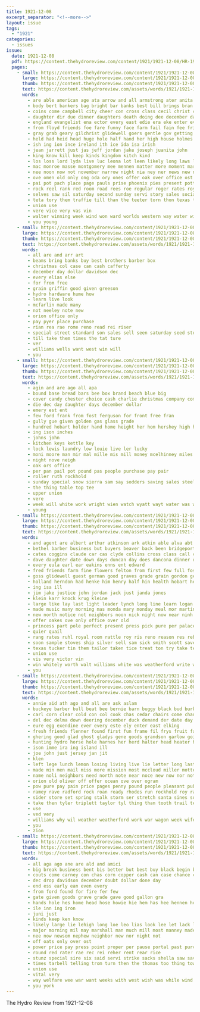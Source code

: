```yaml
---
title: 1921-12-08
excerpt_separator: "<!--more-->"
layout: issue
tags:
  - "1921"
categories:
  - issues
issue:
  date: 1921-12-08
  pdf: https://content.thehydroreview.com/content/1921/1921-12-08/HR-1921-12-08.pdf
  pages:
    - small: https://content.thehydroreview.com/content/1921/1921-12-08/small/HR-1921-12-08-01.jpg
      large: https://content.thehydroreview.com/content/1921/1921-12-08/large/HR-1921-12-08-01.jpg
      thumb: https://content.thehydroreview.com/content/1921/1921-12-08/thumbnails/HR-1921-12-08-01.jpg
      text: https://content.thehydroreview.com/assets/words/1921/1921-12-08/HR-1921-12-08-01.txt
      words:
        - are able american age ata arrow and all armstrong ater anita aid ach ane alice awa ager amer ates ago ave anna aud arkansas april africa anan angles
        - body bert bankers bag bright bar banks best bill brings bran bas been bring begun bridgeport ban bills bur baptist brother business big bank barber brush bea bee bridge buy belt ber battle better bands beach but bible bradley ben both band brecht born
        - coins come campbell city cheer con cross class cecil christ cox coffee chris close character chas collier clara chae cal cameron christian charley church christmas count cash chille came
        - daughter dir due dinner daughters death doing dee december date days dec day
        - england evangelist ena ector every east edie era eke enter everett ean elder ever est
        - from floyd friends foe fare funny face farm fail fain fee friday fine fife foote fon first fey for far free few famous felton
        - gray grab geary gilchrist glidewell goers gentle gov getting good goss gan gram gude given guy gave george
        - held had heid head huge hole half hand her high house holmes husband hennen him hope heen hin hydro how hundred has hedges hold home
        - ish ing ion ince ireland ith ice ida isa irish
        - jean jarrett just jas jeff jordan jake joseph juanita john
        - king know kill keep kinds kingdom kitch kind
        - los loss lord lyda live luc leona lot leen likely long laws let letter laverne lean large lee left look lad last laughter
        - mac monroe masse montgomery mee mennen matter more moment mar members means mers minne miles minn morning missouri mon made mutt most men march many music mans miss mary mathis marshall
        - nee noon now not november narrow night nia ney ner news new note nay nations
        - ove omen old only ong oda ory ones offer oak over office ost
        - pai pot pach place page pauls prise phoenix pies present potter peace pong pap pany pickford pope pretty pein pay poe per president plenty people pro postal pie phat powers paper part pest
        - rock reel rank red room road rees roe regular roger rates roy ready reek real rone roa river ree
        - selves saw sil saturday second sunday servi story sales socia shown sons slight seven such she sides snow sou states soon son sho sea see sally sie sup stage sith stroke seal severe side snyder state stick sun six sch service still sund session sister say schreck stewart school
        - teta tory them traffie till than the teeter torn thon texas taken tee town tha talent truly tin towns tur toward tera talk try tye ted thing touch
        - union use
        - vere vice very vas vin
        - walter winning week wind won ward worlds western way water win wie why will wars wark word was work weatherford wonder west williams william wal weeks want well wil washington with
        - you young
    - small: https://content.thehydroreview.com/content/1921/1921-12-08/small/HR-1921-12-08-02.jpg
      large: https://content.thehydroreview.com/content/1921/1921-12-08/large/HR-1921-12-08-02.jpg
      thumb: https://content.thehydroreview.com/content/1921/1921-12-08/thumbnails/HR-1921-12-08-02.jpg
      text: https://content.thehydroreview.com/assets/words/1921/1921-12-08/HR-1921-12-08-02.txt
      words:
        - all are and arr art
        - beams bring banks buy best brothers barber box
        - christmas col case can cash cafferty
        - december day dollar davidson dec
        - every elias else
        - for from free
        - grain griffin good given greeson
        - hydro hardware hume how
        - learn live look
        - mcfarlin made many
        - not neeley note new
        - orion office only
        - pay pyer place purchase
        - rian rea rae rome reno read rei riser
        - special street standard son sales sell seen saturday seed stock shae sale store scott
        - till take them times the tat ture
        - ver
        - williams wells want west win will
        - you
    - small: https://content.thehydroreview.com/content/1921/1921-12-08/small/HR-1921-12-08-03.jpg
      large: https://content.thehydroreview.com/content/1921/1921-12-08/large/HR-1921-12-08-03.jpg
      thumb: https://content.thehydroreview.com/content/1921/1921-12-08/thumbnails/HR-1921-12-08-03.jpg
      text: https://content.thehydroreview.com/assets/words/1921/1921-12-08/HR-1921-12-08-03.txt
      words:
        - agin and are ago all apa
        - bound base bread bars bee box brand beach blue big
        - cover candy chester choice cash charlie christmas company comes curtain claude coa coffee
        - die dec day daughter days december dollar
        - emery est ent
        - few ford frank from fost ferguson for front free fran
        - gully gue given golden gas glass grade
        - hundred hobart holder hand home height her hom hershey high hinton hydro
        - ing ison inches
        - johns john
        - kitchen keys kettle key
        - lock lewis laundry low louie live ler lucky
        - moni moore man mir mal mille mis mill money mcelhinney miles monday
        - night nove neigh
        - oak ors office
        - per pan pail pot pound pas people purchase pay pair
        - roller ruth rockhold
        - sunday special snow sierra sam say sodders saving sales steel swan sund soap school saturday space sale store
        - the thing table top tee
        - upper union
        - vere
        - week will white work wright wien watch wyatt wayt water was with west
        - young
    - small: https://content.thehydroreview.com/content/1921/1921-12-08/small/HR-1921-12-08-04.jpg
      large: https://content.thehydroreview.com/content/1921/1921-12-08/large/HR-1921-12-08-04.jpg
      thumb: https://content.thehydroreview.com/content/1921/1921-12-08/thumbnails/HR-1921-12-08-04.jpg
      text: https://content.thehydroreview.com/assets/words/1921/1921-12-08/HR-1921-12-08-04.txt
      words:
        - and agent are albert arthur atkinson ark atkin able alva abt atter all
        - bethel barber business but buyers beaver back been bridgeport bak block bros bout beams bills ber boschert bear ben buy brother barn bank bring both bridy best bro britton
        - cates coggins claude car cas clyde collins cross class call carry cotton chronic church city colorado carver christ crawford corn crosswhite clock carnegie cleo can county coats comfort
        - dave daughter date down days duncan day does dancona dinner donna
        - every eula earl ear eakins enns ent edward
        - fred friends farm fine flowers felton from first few full fost friday found for frank
        - goss glidewell guest german good graves grade grain gordon georgia given gave gift glad goodwin
        - holland herndon had henke him henry half hin health hobart hen hand hermon her herb hardin hom husbands hydro hardware home hatfield held harvey house hinton hart how
        - ing isa ill
        - jim jake justice john jordan jack just janda jones
        - klein karr knock krug kleine
        - large like lay last light leader lynch long line learn logan later live lines latter little law let lewis lovely lemon
        - made music many morning mas monda mary monday meal mor martins most mon more miss marble mares
        - new north notice not neighbors noon nick night now near ninh need noah
        - offer oakes ove only office over old
        - princess part pole perfect present press pick pure per palace post price pleasant place pay pack
        - quier quail
        - rang rates ruhl royal room rattle roy ris reno reason res reber ridge ran roye run
        - soon sample stoves ship silver sell sam sick smith scott save sides special signs sun see service sing shoot short standard school sales stock such surprise sunday supply show son store sale saturday seed sylvester strauss steele season she sum stout stover shall
        - texas tucker tin them tailor taken tice treat ton try take ted the town thing tom
        - union use
        - vis very victor vin
        - win whitely worth walt williams white was weatherford write with want wright will well weekly work wide went week wear
        - you
    - small: https://content.thehydroreview.com/content/1921/1921-12-08/small/HR-1921-12-08-05.jpg
      large: https://content.thehydroreview.com/content/1921/1921-12-08/large/HR-1921-12-08-05.jpg
      thumb: https://content.thehydroreview.com/content/1921/1921-12-08/thumbnails/HR-1921-12-08-05.jpg
      text: https://content.thehydroreview.com/assets/words/1921/1921-12-08/HR-1921-12-08-05.txt
      words:
        - annie aid ath ago and all are ask aslam
        - buckeye barber bull beat bee bernie barn buggy black bud burkhalter binder big blew brown bunch bel banner boy best bay both better brothers burcham buff brick bloom buy bright been book
        - carl corn clear cold con col cook chas cedar chairs come chance cream clerk coulson can colt came call college change cea coit champion cher cutter curnutt cash
        - del dec delma down deering december duck demand der date day double deere days dee dise
        - eure egg exendine ever every este ely enter east elking
        - fresh friends flenner found first fun frame fil frys fruit fand fred fillmore few fort farm fire free for field frank fry finer from full fill
        - ghering good glad ghost gladys gene goods grandson garlow going gov given
        - hunting hydro horse hole harnes her herd halter head heater hay harness hugh half homa hiram har henry hell had has hedge hurt how handsome house home herndon high hens him harrow
        - ison imme ira ing island ill
        - joe john just jersey jan jit
        - klen
        - left lege lunch lemon losing living live lie letter long last line lies lamp lister lucky leghorn like look lloyd light let
        - made min men mail miss more mission most mccloud miller motte mound miles milk many mill monica maud mar mare
        - name noli neighbors need north note near noce new now nor not news night
        - orion old oliver off offer ocean ove over ogram
        - pow pure pay pain price pages penny pound people pleasant public per powder pope pie present primrose pieper plant purchase pick pint
        - ramey rave radford rock roan ready rhodes run rockhold roy radio rollo red reading radin rake
        - sider store set spring stalk storm ser stretch santa sines sorrel sand stone stand stove smoot supper south sun sly say springs studebaker strong sunday spoon scott sheller stover sell sheler states shoats send sale see saturday stock son syring single suckling sales sire street sunda spain sons
        - take then tyler triplett taylor tyl thing than tooth trail tea tench town thi tur too tast the tha table texas times tom
        - use
        - ved very
        - williams why wil weather weatherford work war wagon week wife word well wash was worlds way weeks wander with want wheel will while willie
        - you
        - zion
    - small: https://content.thehydroreview.com/content/1921/1921-12-08/small/HR-1921-12-08-06.jpg
      large: https://content.thehydroreview.com/content/1921/1921-12-08/large/HR-1921-12-08-06.jpg
      thumb: https://content.thehydroreview.com/content/1921/1921-12-08/thumbnails/HR-1921-12-08-06.jpg
      text: https://content.thehydroreview.com/assets/words/1921/1921-12-08/HR-1921-12-08-06.txt
      words:
        - all aga ago ane are ald and amici
        - big break business bent bis better but best buy black begin bill bere boy bros bie brass been brea
        - couts come carney con chas corn copper cash can case chance cedar christmas chase close colling chadwick city clear
        - dec drop davidson december doubt dollar done day
        - end ess early ean even every
        - from ford found for fire fer few
        - gate given goods grave grade gave good gallon gra
        - hands hole hes home head hose howie hie hem has hee hennen hor ham homes had hale hydro hefty hin hold hard
        - ile inn ing iron
        - juni just
        - kinds keep ken know
        - likely large lie lehigh long loe leo lias look lee let lack low lot later
        - major morning mil may marshall man much mill most manney made market matics money men mite maybe
        - nee now newsom nephew neighbor new nor night not
        - off oats only over ost
        - power price pay press point proper per pause portal past purchase people place
        - round red rater rae rec rei reher rent rear rice
        - stunz special sire six said servi strike sacks shella saw save sees seem set sana store still say shingle stock selling sale small standard sheller sales sue shawnee stitt such sunday shape saturday sand service supply soos
        - times tarbell telling trom turn then the thomas too thing town tite tenn till thet tie
        - union use
        - vital very
        - way welfare wee war want weeks with west wish was while wind wagon weld will wide why winona worth well
        - you york
---
```


The Hydro Review from 1921-12-08

<!--more-->

